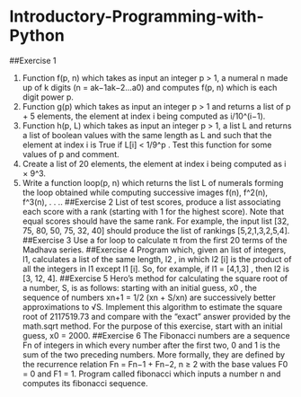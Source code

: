 # Introductory-Programming-with-Python
##Exercise 1 
1. Function f(p, n) which takes as input an integer p > 1, a numeral n made up of k digits (n = ak−1ak−2...a0) and computes f(p, n) which is each digit power p.
2. Function g(p) which takes as input an integer p > 1 and returns a list of p + 5 elements, the element at index i being computed as i/10^(i−1).
3. Function h(p, L) which takes as input an integer p > 1, a list L and returns a list of boolean values with the same length as L and such that the element at index i is True if L[i] < 1/9^p . Test this function for some values of p and comment.
4. Create a list of 20 elements, the element at index i being computed as i × 9^3.
5. Write a function loop(p, n) which returns the list L of numerals forming the loop obtained while
computing successive images f(n), f^2(n), f^3(n), . . ..
##Exercise 2
List of test scores, produce a list associating each score with a rank (starting with 1 for the highest
score). Note that equal scores should have the same rank. For example, the input list [32, 75, 80, 50, 75,
32, 40] should produce the list of rankings [5,2,1,3,2,5,4].
##Exercise 3
Use a for loop to calculate π from the first 20 terms of the Madhava series.
##Exercise 4
Program which, given an list of integers, l1, calculates a list of the same length, l2 , in which l2 [i]
is the product of all the integers in l1 except l1 [i]. So, for example, if l1 = [4,1,3] , then l2 is [3, 12, 4].
##Exercise 5
Hero’s method for calculating the square root of a number, S, is as follows: starting with an initial guess, x0
, the sequence of numbers xn+1 = 1/2 (xn + S/xn) are successively better approximations to √S. Implement this algorithm to estimate the square root of 2117519.73 and compare with the “exact” answer provided by the math.sqrt method. For the purpose of this exercise, start with an initial guess, x0 = 2000.
##Exercise 6
The Fibonacci numbers are a sequence Fn of integers in which every number after the first two, 0 and
1 is the sum of the two preceding numbers. More formally, they are defined by the recurrence relation
Fn = Fn−1 + Fn−2, n ≥ 2 with the base values F0 = 0 and F1 = 1.
Program called fibonacci which inputs a number n and computes its fibonacci sequence.
